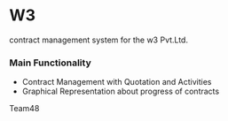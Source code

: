 # W3
contract management system for the w3 Pvt.Ltd.

### Main Functionality

- Contract Management with Quotation and Activities
- Graphical Representation about progress of contracts

Team48
